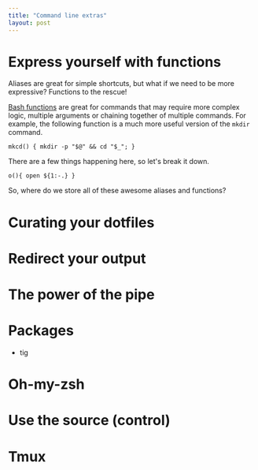 ```yaml
---
title: "Command line extras"
layout: post
---
```

<!-- # How can it help me?
- Faster file system navigation with ```cd```
- Easy file/folder manipulation
- Search files or text with ```grep```
- Manipulate text with awk
- Transfer data and files remotely with curl and scp
- Interact with remote machines with ssh
- Automate things with bash scripts
- Schedule scripts with cron -->

# Express yourself with functions
Aliases are great for simple shortcuts, but what if we need to be more expressive? Functions to the rescue!

[Bash functions](http://tldp.org/LDP/abs/html/functions.html) are great for commands that may require more complex logic, multiple arguments or chaining together of multiple commands. For example, the following function is a much more useful version of the ```mkdir``` command.


<pre><code>mkcd() { mkdir -p "$@" && cd "$_"; }
</code></pre>

There are a few things happening here, so let's break it down.


<pre><code>o(){ open ${1:-.} }
</code></pre>

So, where do we store all of these awesome aliases and functions?

# Curating your dotfiles


# Redirect your output
# The power of the pipe

# Packages
- tig

# Oh-my-zsh


# Use the source (control)

# Tmux
